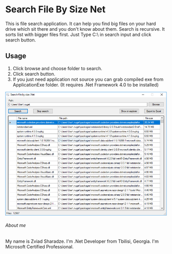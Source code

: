 # Search File By Size Net
This is file search application. It can help you find big files on your hard drive which sit there and you don't know about them. Search is recursive. It sorts list with bigger files first. 
Just Type C:\ in search input and click search button.

## Usage
1. Click browse and choose folder to search.
2. Click search button.
3. If you just need application not source you can grab compiled exe from ApplicationExe folder. (It requires .Net Framework 4.0 to be installed)

![screenshot](https://github.com/user5934951/SearchFileBySizeNet/blob/master/Capture.PNG?raw=true)

###### About me
My name is Zviad Sharadze. I'm .Net Developer from Tbilisi, Georgia.
I'm Microsoft Certified Professional.

